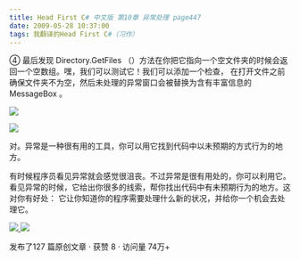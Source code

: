 ```yaml
---
title: Head First C# 中文版 第10章 异常处理 page447
date: 2009-05-28 10:37:00
tags: 我翻译的Head First C#（习作）
---
```

④  最后发现  Directory.GetFiles  （）方法在你把它指向一个空文件夹的时候会返回一个空数组。嘿，我们可以测试它！我们可以添加一个检查，
在打开文件之前确保文件夹不为空，然后未处理的异常窗口会被替换为含有丰富信息的  MessageBox  。

  

![](http://student.csdn.net/attachment/200905/28/39098_1243478450828E.jpg)

![](http://student.csdn.net/attachment/200905/28/39098_1243478450Pwst.jpg)

对。异常是一种很有用的工具，你可以用它找到代码中以未预期的方式行为的地方。

  

有时候程序员看见异常就会感觉很沮丧。不过异常是很有用处的，你可以利用它。看见异常的时候，它给出你很多的线索，帮你找出代码中有未预期行为的地方。这对你有好处：
它让你知道你的程序需要处理什么新的状况，并给你一个机会去处理它。



[ ![](https://profile.csdnimg.cn/5/2/5/3_cuipengfei1)
![](https://g.csdnimg.cn/static/user-reg-year/1x/11.png)
](https://blog.csdn.net/cuipengfei1)



发布了127 篇原创文章  ·  获赞 8  ·  访问量 74万+

